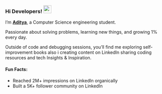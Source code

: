 ### Hi Developers! <img src="https://emojis.slackmojis.com/emojis/images/1536351075/4594/blob-wave.gif" width="25"/>

I’m [**Aditya**](https://www.linkedin.com/in/adityaporwal14/), a Computer Science engineering student.

Passionate about solving problems, learning new things, and growing 1% every day.<br>

Outside of code and debugging sessions, you’ll find me exploring self-improvement books also i creating content on LinkedIn sharing coding resources and tech Insights & Inspiration.

#### Fun Facts:

* Reached 2M+ impressions on LinkedIn organically  
* Built a 5K+ follower community on LinkedIn

